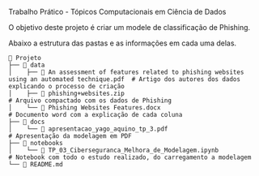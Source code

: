 Trabalho Prático - Tópicos Computacionais em Ciência de Dados

O objetivo deste projeto é criar um modele de classificação de Phishing.

Abaixo a estrutura das pastas e as informações em cada uma delas. 
```
📁 Projeto
├── 📁 data
│    ├── 📄 An assessment of features related to phishing websites using an automated technique.pdf  # Artigo dos autores dos dados explicando o processo de criação
│    ├── 📄 phishing+websites.zip                                                                    # Arquivo compactado com os dados de Phishing
│    └── 📄 Phishing Websites Features.docx                                                          # Documento word com a explicação de cada coluna
├── 📁 docs
│    └── 📄 apresentacao_yago_aquino_tp_3.pdf                                                        # Apresentação da modelagem em PDF
├── 📁 notebooks
│    └── 📄 TP_03_Ciberseguranca_Melhora_de_Modelagem.ipynb                                          # Notebook com todo o estudo realizado, do carregamento a modelagem
└── 📄 README.md
```
